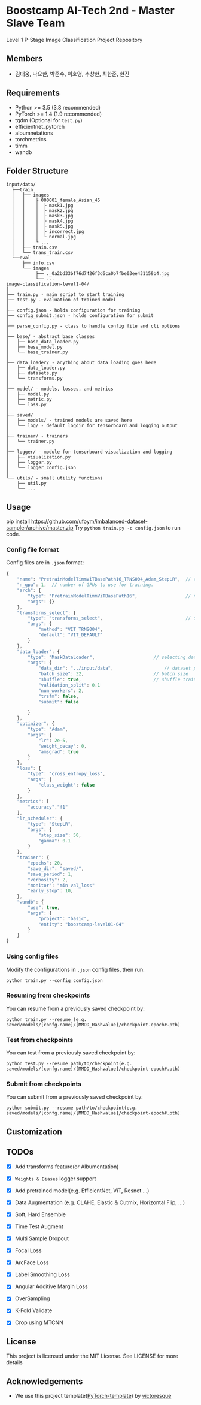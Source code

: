 # Boostcamp AI-Tech 2nd - Master Slave Team

Level 1 P-Stage Image Classification Project Repository

## Members
* 김대웅, 나요한, 박준수, 이호영, 추창한, 최한준, 한진

## Requirements
* Python >= 3.5 (3.8 recommended)
* PyTorch >= 1.4 (1.9 recommended)
* tqdm (Optional for `test.py`)
* efficientnet_pytorch
* albumnetations
* torchmetrics
* timm
* wandb


## Folder Structure
  ```
  input/data/
    ├──train
    │   ├── images
    │   │    ├ 000001_female_Asian_45
    │   │    │  ├ mask1.jpg
    │   │    │  ├ mask2.jpg
    │   │    │  ├ mask3.jpg
    │   │    │  ├ mask4.jpg
    │   │    │  ├ mask5.jpg
    │   │    │  ├ incorrect.jpg
    │   │    │  └ normal.jpg                          
    │   │    └ ...
    │   ├── train.csv
    │   └── trans_train.csv  
    └──eval
        ├── info.csv
        └── images
             ├── ._0a2bd33bf76d7426f3d6ca0b7fbe03ee431159b4.jpg
             └── ...
  image-classification-level1-04/
  │
  ├── train.py - main script to start training
  ├── test.py - evaluation of trained model
  │
  ├── config.json - holds configuration for training
  ├── config_submit.json - holds configuration for submit
  │
  ├── parse_config.py - class to handle config file and cli options
  │  
  ├── base/ - abstract base classes
  │   ├── base_data_loader.py
  │   ├── base_model.py
  │   └── base_trainer.py
  │
  ├── data_loader/ - anything about data loading goes here
  │   ├── data_loader.py
  │   ├── datasets.py
  │   └── transforms.py
  │
  ├── model/ - models, losses, and metrics
  │   ├── model.py
  │   ├── metric.py
  │   └── loss.py
  │
  ├── saved/
  │   ├── models/ - trained models are saved here
  │   └── log/ - default logdir for tensorboard and logging output
  │
  ├── trainer/ - trainers
  │   └── trainer.py
  │
  ├── logger/ - module for tensorboard visualization and logging
  │   ├── visualization.py
  │   ├── logger.py
  │   └── logger_config.json
  │  
  └── utils/ - small utility functions
      ├── util.py
      └── ...
  ```

## Usage
pip install https://github.com/ufoym/imbalanced-dataset-sampler/archive/master.zip
Try `python train.py -c config.json` to run code.




### Config file format
Config files are in `.json` format:
```javascript
{
    "name": "PretrainModelTimmViTBasePath16_TRNS004_Adam_StepLR",  // training session name
    "n_gpu": 1,  // number of GPUs to use for training.
    "arch": {
        "type": "PretrainModelTimmViTBasePath16",                  // name of model architecture to train
        "args": {}
    },
    "transforms_select": {
        "type": "transforms_select",                               // seleecting transforms methods
        "args": {
            "method": "VIT_TRNS004",
            "default": "VIT_DEFAULT"
        }
    },
    "data_loader": {
        "type": "MaskDataLoader",         			   // selecting data loader                
        "args": {
            "data_dir": "../input/data",  		    	   // dataset path
            "batch_size": 32,             			   // batch size
			"shuffle": true,                           // shuffle training data before splitting
			"validation_split": 0.1          						                // size of validation dataset. float(portion) or int(number of samples)
			"num_workers": 2,                						                // number of cpu processes to be used for data loading
			"trsfm": false,              						                    // use transforms
			"submit": false                							                // submission

        }
    },
    "optimizer": {
        "type": "Adam",
        "args": {
            "lr": 2e-5,                     						         // learning rate
            "weight_decay": 0,                						       // (optional) weight decay
            "amsgrad": true
        }
    },
    "loss": {
        "type": "cross_entropy_loss",								             //loss
        "args": {
            "class_weight": false
        }
    },
    "metrics": [
        "accuracy","f1"												                   // list of metrics to evaluate
    ],
    "lr_scheduler": {
        "type": "StepLR",											                   // learning rate scheduler
        "args": {
            "step_size": 50,
            "gamma": 0.1
        }
    },
    "trainer": {
		"epochs": 20,                         						           // number of training epochs
		"save_dir": "saved/",              							             // checkpoints are saved in save_dir/models/name
		"save_period": 1,                    						             // save checkpoints every save_freq epochs
		"verbosity": 2,                    							             // 0: quiet, 1: per epoch, 2: full	
		"monitor": "min val_loss"          							             // mode and metric for model performance monitoring. set 'off' to disable.
		"early_stop": 10,	                						               // number of epochs to wait before early stop. set 0 to disable.  		
    },
    "wandb": {
        "use": true,												                     //enable tensorboard visualization
        "args": {
            "project": "basic", 									               //sub project name
            "entity": "boostcamp-level01-04"						         //project name
        }
    }
}
```

### Using config files
Modify the configurations in `.json` config files, then run:

  ```
  python train.py --config config.json
  ```

### Resuming from checkpoints
You can resume from a previously saved checkpoint by:

  ```
  python train.py --resume (e.g. saved/models/[confg.name]/[MMDD_Hashvalue]/checkpoint-epoch#.pth)
  ```  

### Test from checkpoints
You can test from a previously saved checkpoint by:

  ```
  python test.py --resume path/to/checkpoint(e.g. saved/models/[confg.name]/[MMDD_Hashvalue]/checkpoint-epoch#.pth)
  ```

### Submit from checkpoints
You can submit from a previously saved checkpoint by:

  ```
  python submit.py --resume path/to/checkpoint(e.g. saved/models/[confg.name]/[MMDD_Hashvalue]/checkpoint-epoch#.pth)
  ```
  
## Customization 


## TODOs
- [x] Add transforms feature(or Albumentation)
- [x] `Weights & Biases` logger support
- [x] Add pretrained model(e.g. EfficientNet, ViT, Resnet ...)
- [x] Data Augmentation (e.g. CLAHE, Elastic & Cutmix, Horizontal Flip, ...)
- [x] Soft, Hard Ensemble
- [x] Time Test Augment
- [x] Multi Sample Dropout
- [x] Focal Loss
- [x] ArcFace Loss
- [x] Label Smoothing Loss
- [X] Angular Additive Margin Loss
- [x] OverSampling
- [x] K-Fold Validate
- [x] Crop using MTCNN


## License
This project is licensed under the MIT License. See  LICENSE for more details

## Acknowledgements
- We use this project template([PyTorch-template](https://github.com/victoresque/pytorch-template)) by [victoresque](https://github.com/victoresque)
